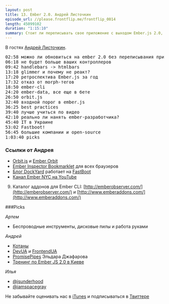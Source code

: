 ```yaml
---
layout: post
title: 13. Ember 2.0. Андрей Листочкин
episode_url: //please.frontflip.me/frontflip_0014
length: 45099102
duration: "1:15:10"
summary: Стоит ли переписывать свое приложение с выходом Ember.js 2.0, куда денутся контроллеры и как найти ember-разработчиков.
---
```


В гостях [Андрей Листочкин](https://twitter.com/listochkin).

<pre>
02:58 можно ли обновиться на ember 2.0 без переписывания приложения?
06:18 не будет больше ваших контроллеров
09:42 handlebars -> htmlbars
13:18 glimmer и почему не реакт?
17:20 ретроспектива Ember.js за год
17:32 отказ от morph-тегов
18:50 ember-cli
24:20 ember-data, все еще в бете
26:50 orbit.js
32:40 входной порог в ember.js
36:25 best practices
39:40 лучше учиться по видео
42:10 реально ли нанять ember-разработчика?
45:40 IT в Украине
53:02 Fastboot!
56:45 большие компании и open-source
1:03:40 picks
</pre>

### Ссылки от Андрея

 * [Orbit.js](https://github.com/orbitjs/orbit.js) и [Ember Orbit](https://github.com/orbitjs/ember-orbit)
 * [Ember Inspector Bookmarklet](https://github.com/emberjs/ember-inspector#bookmarklet-all-browsers) для всех браузеров
 * [Блог DockYard](https://dockyard.com/blog) работает на [FastBoot](https://github.com/tildeio/ember-cli-fastboot)
 * [Канал Ember NYC на YouTube](https://www.youtube.com/user/EmberNYC/videos)
 9. Каталог аддонов для Ember CLI: [http://emberobserver.com/](http://emberobserver.com/) и [http://www.emberaddons.com/](http://www.emberaddons.com/)

###Picks

*Артем*

- Беспроводные инструменты, дисковые пилы и работа руками

*Андрей*

- [Котаны](http://kottans.org/)
- [DevUA](https://github.com/dev-ua) и [FrontendUA](http://frontendua.im)
- [PromisePipes](https://github.com/edjafarov/PromisePipe) Эльдара Джафарова
- [Тренинг по Ember JS 2.0 в Киеве](http://frameworksdays.com/event/mk-listochkin-emberjs )

*Илья*

- [@jsunderhood](https://twitter.com/jsunderhood)
- [@iamspacegray](https://twitter.com/iamspacegray)

Не забывайте оценивать нас в [iTunes](https://itunes.apple.com/ru/podcast/frontflip/id884716456) и подписываться в [Твиттере](https://twitter.com/frontflip_js)
